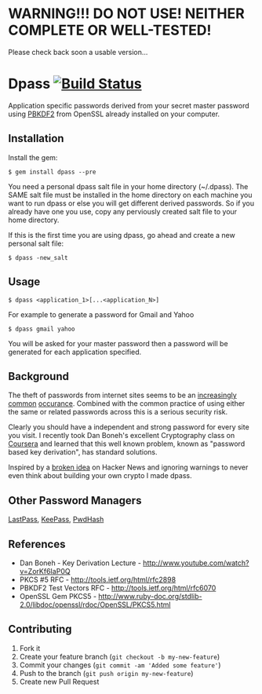 # WARNING!!! DO NOT USE! NEITHER COMPLETE OR WELL-TESTED!
Please check back soon a usable version...

# Dpass [![Build Status](https://secure.travis-ci.org/Spikels/dpass.png)](http://travis-ci.org/Spikels/dpass)

Application specific passwords derived from your secret master password using [PBKDF2](http://en.wikipedia.org/wiki/PBKDF2) from OpenSSL already installed on your computer.

## Installation

Install the gem:

    $ gem install dpass --pre

You need a personal dpass salt file in your home directory (~/.dpass). The SAME salt file must be installed in the home directory on each machine you want to run dpass or else you will get different derived passwords. So if you already have one you use, copy any perviously created salt file to your home directory.

If this is the first time you are using dpass, go ahead and create a new personal salt file:

    $ dpass -new_salt

## Usage

    $ dpass <application_1>[...<application_N>]

For example to generate a password for Gmail and Yahoo

    $ dpass gmail yahoo

You will be asked for your master password then a password will be generated for each application specified.

## Background

The theft of passwords from internet sites seems to be an [increasingly](http://press.linkedin.com/node/1212) [common](http://ycorpblog.com/2012/07/13/yahoo-0713201/) [occurance](http://us.blizzard.com/en-us/securityupdate.html). Combined with the common practice of using either the same or related passwords across this is a serious security risk.

Clearly you should have a independent and strong password for every site you visit. I recently took Dan Boneh's excellent Cryptography class on [Coursera](https://www.coursera.org/course/crypto) and learned that this well known problem, known as "password based key derivation", has standard solutions.

Inspired by a [broken idea](http://news.ycombinator.com/item?id=4373909) on Hacker News and ignoring warnings to never even think about building your own crypto I made dpass.

## Other Password Managers

[LastPass](https://lastpass.com/), [KeePass](http://keepass.info/), [PwdHash](https://www.pwdhash.com/)

## References

* Dan Boneh - Key Derivation Lecture - http://www.youtube.com/watch?v=ZorKf6IaP0Q
* PKCS #5 RFC - http://tools.ietf.org/html/rfc2898
* PBKDF2 Test Vectors RFC - http://tools.ietf.org/html/rfc6070
* OpenSSL Gem PKCS5 - http://www.ruby-doc.org/stdlib-2.0/libdoc/openssl/rdoc/OpenSSL/PKCS5.html

## Contributing

1. Fork it
2. Create your feature branch (`git checkout -b my-new-feature`)
3. Commit your changes (`git commit -am 'Added some feature'`)
4. Push to the branch (`git push origin my-new-feature`)
5. Create new Pull Request
